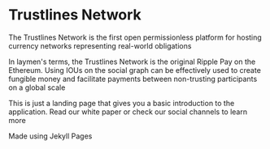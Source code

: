 # Trustlines Network 

The Trustlines Network is the first open permissionless
platform for hosting currency networks
representing real-world obligations


In laymen's terms, the Trustlines Network is the original Ripple Pay on the Ethereum. Using IOUs on the social graph can be effectively used to create fungible money and facilitate payments between non-trusting participants on a global scale

This is just a landing page that gives you a basic introduction to the application. Read our white paper or check our social channels to learn more


Made using Jekyll Pages
